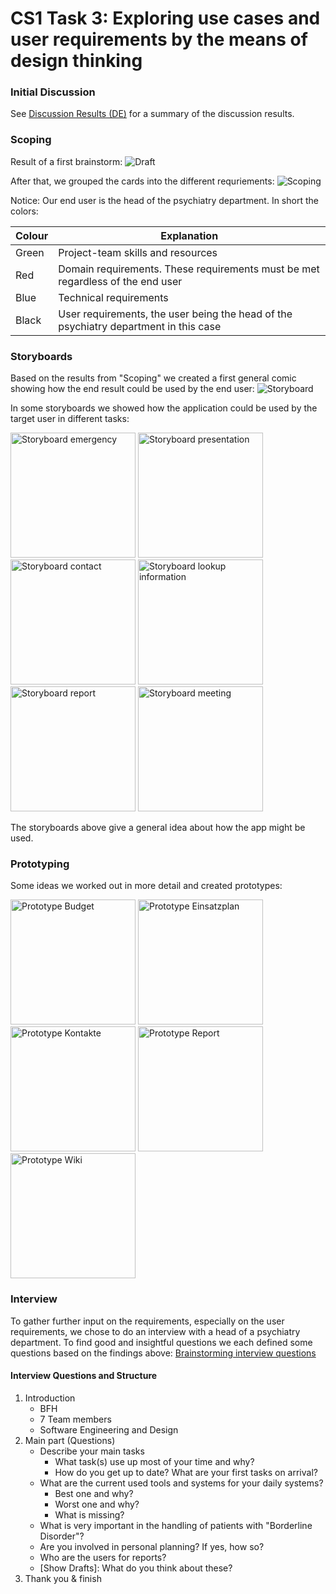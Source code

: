 # CS1 Task 3: Exploring use cases and user requirements by the means of design thinking

### Initial Discussion
See [Discussion Results (DE)](media/CS1/Task3/CS1_Task3_Ergebnis_Diskussionsrunde.md) for a summary of the discussion results.

### Scoping 
Result of a first brainstorm: 
![Draft](media/CS1/Task3/CS1_Task3_Scoping_1st_draft.jpg)

After that, we grouped the cards into the different requriements: 
![Scoping](media/CS1/Task3/CS1_Task3_Scoping.jpg)

Notice: Our end user is the head of the psychiatry department. In short the colors: 

| Colour | Explanation                                                                          |
|--------|--------------------------------------------------------------------------------------|
| Green  | Project-team skills and resources                                                    |
| Red    | Domain requirements. These requirements must be met regardless of the end user       |
| Blue   | Technical requirements                                                               |
| Black  | User requirements, the user being the head of the psychiatry department in this case |

### Storyboards
Based on the results from "Scoping" we created a first general comic showing how the end result could be used by the end user: 
![Storyboard](media/CS1/Task3/CS1_Task3_Storyboard_2nd_draft.jpg)

In some storyboards we showed how the application could be used by the target user in different tasks:

<img src="media/CS1/Task3/Storyboard/CS1_Task3_Storyboard_simon.jpg" alt="Storyboard emergency" width="200px">
<img src="media/CS1/Task3/Storyboard/CS1_Task3_Storyboard_idee_marc.jpg" alt="Storyboard presentation" width="200px">
<img src="media/CS1/Task3/Storyboard/CS1_Task3_Storyboard_Kontakt.jpg" alt="Storyboard contact" width="200px">
<img src="media/CS1/Task3/Storyboard/CS1_Task3_Storyboard_marc.jpg" alt="Storyboard lookup information" width="200px">
<img src="media/CS1/Task3/Storyboard/CS1_Task3_Storyboard_Report.jpg" alt="Storyboard report" width="200px">
<img src="media/CS1/Task3/Storyboard/CS1_Task3_Storyboard_sam.jpg" alt="Storyboard meeting" width="200px">

The storyboards above give a general idea about how the app might be used. 

### Prototyping
Some ideas we worked out in more detail and created prototypes:


<img src="media/CS1/Task3/Prototype/CS1_Task3_Prototype_Budget.jpg" alt="Prototype Budget" width="200px">
<img src="media/CS1/Task3/Prototype/CS1_Task3_Prototype_Einsatzplan.jpg" alt="Prototype Einsatzplan" width="200px">
<img src="media/CS1/Task3/Prototype/CS1_Task3_Prototype_Kontakte.jpg" alt="Prototype Kontakte" width="200px">
<img src="media/CS1/Task3/Prototype/CS1_Task3_Prototype_Report.jpg" alt="Prototype Report" width="200px">
<img src="media/CS1/Task3/Prototype/CS1_Task3_Prototype_Wiki.jpg" alt="Prototype Wiki" width="200px">

### Interview
To gather further input on the requirements, especially on the user requirements, we 
chose to do an interview with a head of a psychiatry department. To find good and 
insightful questions we each defined some questions based on the findings above: 
[Brainstorming interview questions](media/CS1/Task3/CS1_Task3_Interview_1st_draft.jpg)

#### Interview Questions and Structure

1. Introduction 
	- BFH
	- 7 Team members
	- Software Engineering and Design
2. Main part (Questions)
	- Describe your main tasks
		- What task(s) use up most of your time and why? 
		- How do you get up to date? What are your first tasks on arrival? 
	- What are the current used tools and systems for your daily systems? 
		- Best one and why? 
		- Worst one and why? 
		- What is missing? 
	- What is very important in the handling of patients with "Borderline Disorder"? 
	- Are you involved in personal planning? If yes, how so? 
	- Who are the users for reports? 
	- [Show Drafts]: What do you think about these? 
3. Thank you & finish 